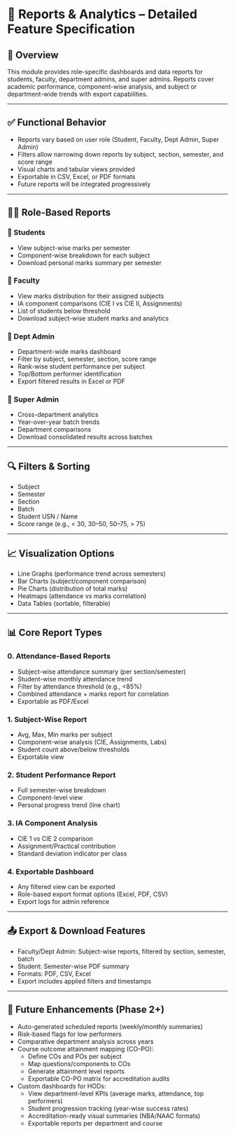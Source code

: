 # 📘 Reports & Analytics – Detailed Feature Specification

## 🧭 Overview
This module provides role-specific dashboards and data reports for students, faculty, department admins, and super admins. Reports cover academic performance, component-wise analysis, and subject or department-wide trends with export capabilities.

---

## ✅ Functional Behavior
- Reports vary based on user role (Student, Faculty, Dept Admin, Super Admin)
- Filters allow narrowing down reports by subject, section, semester, and score range
- Visual charts and tabular views provided
- Exportable in CSV, Excel, or PDF formats
- Future reports will be integrated progressively

---

## 🧑‍🏫 Role-Based Reports

### 🔹 Students
- View subject-wise marks per semester
- Component-wise breakdown for each subject
- Download personal marks summary per semester

### 🔹 Faculty
- View marks distribution for their assigned subjects
- IA component comparisons (CIE I vs CIE II, Assignments)
- List of students below threshold
- Download subject-wise student marks and analytics

### 🔹 Dept Admin
- Department-wide marks dashboard
- Filter by subject, semester, section, score range
- Rank-wise student performance per subject
- Top/Bottom performer identification
- Export filtered results in Excel or PDF

### 🔹 Super Admin
- Cross-department analytics
- Year-over-year batch trends
- Department comparisons
- Download consolidated results across batches

---

## 🔍 Filters & Sorting
- Subject
- Semester
- Section
- Batch
- Student USN / Name
- Score range (e.g., < 30, 30–50, 50–75, > 75)

---

## 📈 Visualization Options
- Line Graphs (performance trend across semesters)
- Bar Charts (subject/component comparison)
- Pie Charts (distribution of total marks)
- Heatmaps (attendance vs marks correlation)
- Data Tables (sortable, filterable)

---

## 📊 Core Report Types

### 0. Attendance-Based Reports
- Subject-wise attendance summary (per section/semester)
- Student-wise monthly attendance trend
- Filter by attendance threshold (e.g., <85%)
- Combined attendance + marks report for correlation
- Exportable as PDF/Excel

### 1. Subject-Wise Report
- Avg, Max, Min marks per subject
- Component-wise analysis (CIE, Assignments, Labs)
- Student count above/below thresholds
- Exportable view

### 2. Student Performance Report
- Full semester-wise breakdown
- Component-level view
- Personal progress trend (line chart)

### 3. IA Component Analysis
- CIE 1 vs CIE 2 comparison
- Assignment/Practical contribution
- Standard deviation indicator per class

### 4. Exportable Dashboard
- Any filtered view can be exported
- Role-based export format options (Excel, PDF, CSV)
- Export logs for admin reference

---

## 📤 Export & Download Features
- Faculty/Dept Admin: Subject-wise reports, filtered by section, semester, batch
- Student: Semester-wise PDF summary
- Formats: PDF, CSV, Excel
- Export includes applied filters and timestamps

---

## 🔮 Future Enhancements (Phase 2+)
- Auto-generated scheduled reports (weekly/monthly summaries)
- Risk-based flags for low performers
- Comparative department analysis across years
- Course outcome attainment mapping (CO–PO):
  - Define COs and POs per subject
  - Map questions/components to COs
  - Generate attainment level reports
  - Exportable CO-PO matrix for accreditation audits
- Custom dashboards for HODs:
  - View department-level KPIs (average marks, attendance, top performers)
  - Student progression tracking (year-wise success rates)
  - Accreditation-ready visual summaries (NBA/NAAC formats)
  - Exportable reports per department and course
